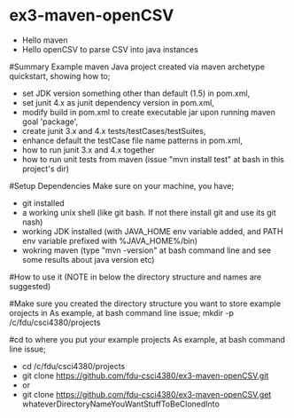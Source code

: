 # ex3-maven-openCSV
+ Hello maven
+ Hello openCSV to parse CSV into java instances

#Summary
Example maven Java project created via maven archetype quickstart, showing how to;
+ set JDK version something other than default (1.5) in pom.xml,
+ set junit 4.x as junit dependency version in pom.xml,
+ modify build in pom.xml to create executable jar upon running maven goal 'package',
+ create junit 3.x and 4.x tests/testCases/testSuites,
+ enhance default the testCase file name patterns in pom.xml,
+ how to run junit 3.x and 4.x together
+ how to run unit tests from maven (issue "mvn install test" at bash in this project's dir)

#Setup Dependencies
Make sure on your machine, you have;
+ git installed
+ a working unix shell (like git bash. If not there install git and use its git nash)
+ working JDK installed (with JAVA_HOME env variable added, and PATH env variable prefixed with %JAVA_HOME%/bin)
+ wokring maven (type "mvn -version" at bash command line and see some results about java version etc)

#How to use it (NOTE in below the directory structure and names are suggested)

#Make sure you created the directory structure you want to store example orojects in
As example, at bash command line issue;
mkdir -p /c/fdu/csci4380/projects

#cd to where you put your example projects
As example, at bash command line issue;
+ cd /c/fdu/csci4380/projects
+ git clone https://github.com/fdu-csci4380/ex3-maven-openCSV.git
+ or
+ git clone https://github.com/fdu-csci4380/ex3-maven-openCSV.get whateverDirectoryNameYouWantStuffToBeClonedInto